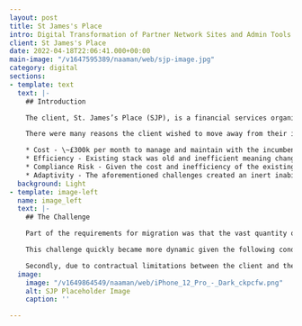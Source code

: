 ```yaml
---
layout: post
title: St James's Place
intro: Digital Transformation of Partner Network Sites and Admin Tools
client: St James's Place
date: 2022-04-18T22:06:41.000+00:00
main-image: "/v1647595389/naaman/web/sjp-image.jpg"
category: digital
sections:
- template: text
  text: |-
    ## Introduction

    The client, St. James’s Place (SJP), is a financial services organisation with a network of 3,000+ financial advisers (partners) in the UK and Asia, each with a centrally managed website. Our mission was to migrate the existing partner network from the incumbent agency to a new tech ecosystem.

    There were many reasons the client wished to move away from their incumbent agency, including but not limited to four key pain points:

    * Cost - \~£300k per month to manage and maintain with the incumbent
    * Efficiency - Existing stack was old and inefficient meaning change was cumbersome, expensive, and the technical debt was mountainous
    * Compliance Risk - Given the cost and inefficiency of the existing stack the risk of non-compliance with FCA regulations was a growing concern, and some minor breaches had the client nervous
    * Adaptivity - The aforementioned challenges created an inert inability for SJP to respond and adapt to market changes, user needs and service requirements of partners.
  background: Light
- template: image-left
  name: image_left
  text: |-
    ## The Challenge

    Part of the requirements for migration was that the vast quantity of data that powered the partner websites also needed to be migrated and be available for the client-side Websites Team to manage.

    This challenge quickly became more dynamic given the following conditions. Firstly, through Discovery, we knew the client was planning a migration to, and expansion of, Salesforce from which this data could be managed. However, this was at least 5 years away so we needed to create an interim solution that both mitigated the aforementioned challenges and effectively bridged the gap to the Salesforce migration.

    Secondly, due to contractual limitations between the client and the incumbent, notice was given to the incumbent which gave us a hard cut-off date.
  image:
    image: "/v1649864549/naaman/web/iPhone_12_Pro_-_Dark_ckpcfw.png"
    alt: SJP Placeholder Image
    caption: ''

---
```

